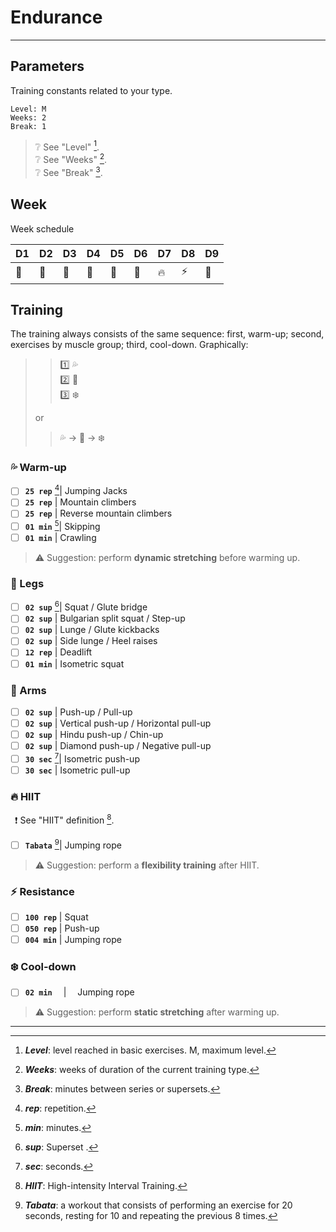 # Endurance

---

## Parameters

Training constants related to your type.

```plaintext
Level: M
Weeks: 2
Break: 1
```

> :grey_question: See "Level" [^level]. <br>
> :grey_question: See "Weeks" [^weeks]. <br>
> :grey_question: See "Break" [^break]. <br>

## Week

Week schedule

|D1|D2|D3|D4|D5|D6|D7|D8|D9|
|--|--|--|--|--|--|--|--|--|
|:leg:|:muscle:|:palm_tree:|:leg:|:muscle:|:palm_tree:|:fire:|:zap:|:palm_tree:|

## Training

The training always consists of the same sequence: first, warm-up; second, exercises by muscle group; third, cool-down. Graphically:

>> :one: :sweat_drops: <br>
>> :two: :muscle: <br>
>> :three: :snowflake: <br>
>
> or <br>
>
>>:sweat_drops: &rarr; :muscle: &rarr; :snowflake:

### :sweat_drops: Warm-up

- [ ] **`25 rep`** [^rep]<ss>|</ss> Jumping Jacks
- [ ] **`25 rep`** <ls>|</ls> Mountain climbers
- [ ] **`25 rep`** <ls>|</ls> Reverse mountain climbers
- [ ] **`01 min`** [^min]<ss>|</ss> Skipping
- [ ] **`01 min`** <ls>|</ls> Crawling

> :warning: Suggestion: perform **dynamic stretching** before warming up.

### :leg: Legs

- [ ] **`02 sup`** [^sup]<ss>|</ss> Squat / Glute bridge
- [ ] **`02 sup`** <ls>|</ls> Bulgarian split squat / Step-up
- [ ] **`02 sup`** <ls>|</ls> Lunge / Glute kickbacks
- [ ] **`02 sup`** <ls>|</ls> Side lunge / Heel raises
- [ ] **`12 rep`** <ls>|</ls> Deadlift
- [ ] **`01 min`** <ls>|</ls> Isometric squat

### :muscle: Arms

- [ ] **`02 sup`** <ls>|</ls> Push-up / Pull-up
- [ ] **`02 sup`** <ls>|</ls> Vertical push-up / Horizontal pull-up
- [ ] **`02 sup`** <ls>|</ls> Hindu push-up / Chin-up
- [ ] **`02 sup`** <ls>|</ls> Diamond push-up / Negative pull-up
- [ ] **`30 sec`** [^sec]<ss>|</ss> Isometric push-up
- [ ] **`30 sec`** <ls>|</ls> Isometric pull-up

### :fire: HIIT

&ensp;:exclamation: See "HIIT" definition [^hiit].

- [ ] **`Tabata`** [^tabata]<ss>|</ss> Jumping rope <br>

> :warning: Suggestion: perform a **flexibility training** after HIIT.

### :zap: Resistance

- [ ] **`100 rep`** <sp>|</sp> Squat
- [ ] **`050 rep`** <sp>|</sp> Push-up
- [ ] **`004 min`** <sp>|</sp> Jumping rope

### :snowflake: Cool-down

- [ ] **`02 min`** &emsp;|&emsp; Jumping rope <br>

> :warning: Suggestion: perform **static stretching** after warming up.

---

[^break]: _**Break**_: minutes between series or supersets.

[^hiit]: _**HIIT**_: High-intensity Interval Training.

[^level]: _**Level**_: level reached in basic exercises. M, maximum level.

[^min]: _**min**_: minutes.

[^rep]: _**rep**_: repetition.

[^sec]: _**sec**_: seconds.

[^sup]: _**sup**_: Superset [^superset].

[^superset]: _**Superset**_: 10 or 12 repetitions of two consecutive exercises (without rest in between).

[^tabata]: _**Tabata**_: a workout that consists of performing an exercise for 20 seconds, resting for 10 and repeating the previous 8 times.

[^weeks]: _**Weeks**_: weeks of duration of the current training type.

<html>
    <head>
        <link rel='stylesheet' href='style.css'>
    </head>
    <body>
        <black>
            <script type='text/javascript' src='script.js'></script>
        </black>
    </body>
</html>

